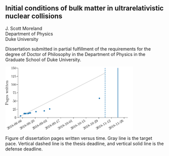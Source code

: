 ## Initial conditions of bulk matter in ultrarelativistic nuclear collisions

J. Scott Moreland<br/>
Department of Physics<br/>
Duke University

Dissertation submitted in partial fulfillment of the requirements for the degree of Doctor of Philosophy in the Department of Physics in the Graduate School of Duke University.

<img src="progress/progress.png" width="80%">

Figure of dissertation pages written versus time. Gray line is the target pace. Vertical dashed line is the thesis deadline, and vertical solid line is the defense deadline.
